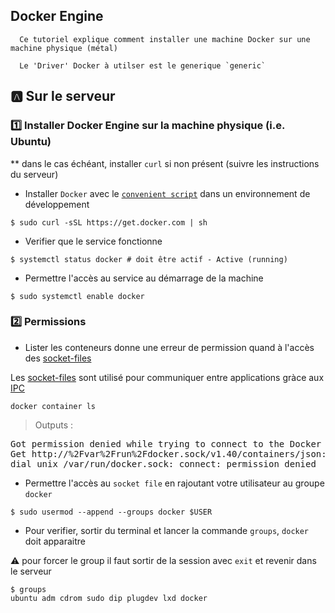 ## Docker Engine

```
  Ce tutoriel explique comment installer une machine Docker sur une machine physique (métal)

  Le 'Driver' Docker à utilser est le generique `generic`
```

## :a: Sur le serveur

### :one: Installer Docker Engine sur la machine physique (i.e. Ubuntu)

** dans le cas échéant, installer `curl` si non présent (suivre les instructions du serveur)

* Installer `Docker` avec le [`convenient script`](https://docs.docker.com/engine/install/ubuntu/#install-using-the-convenience-script) dans un environnement de  développement

```
$ sudo curl -sSL https://get.docker.com | sh
```

* Verifier que le service fonctionne

```
$ systemctl status docker # doit être actif - Active (running)
```

* Permettre l'accès au service au démarrage de la machine

```
$ sudo systemctl enable docker
```


### :two: Permissions

* Lister les conteneurs donne une erreur de permission quand à l'accès des [socket-files](https://askubuntu.com/questions/372725/what-are-socket-files)

Les [socket-files](https://askubuntu.com/questions/372725/what-are-socket-files) sont utilisé pour communiquer entre applications gràce aux [IPC](https://en.wikipedia.org/wiki/Inter-process_communication)

```
docker container ls
```
> Outputs :
<pre>
Got permission denied while trying to connect to the Docker daemon socket at unix:///var/run/docker.sock: 
Get http://%2Fvar%2Frun%2Fdocker.sock/v1.40/containers/json: 
dial unix /var/run/docker.sock: connect: permission denied
</pre>

* Permettre l'accès au `socket file` en rajoutant votre utilisateur au groupe `docker`

```
$ sudo usermod --append --groups docker $USER
```

* Pour verifier, sortir du terminal et lancer la commande `groups`, `docker` doit apparaitre

:warning: pour forcer le group il faut sortir de la session avec `exit` et revenir dans le serveur

```
$ groups
ubuntu adm cdrom sudo dip plugdev lxd docker
```

